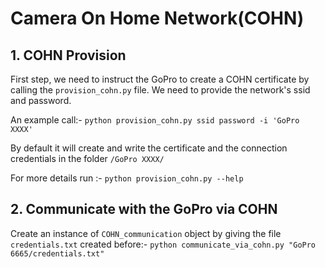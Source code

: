 # Camera On Home Network(COHN)

## 1. COHN Provision
First step, we need to instruct the GoPro to create a COHN certificate by calling the `provision_cohn.py` file. 
We need to provide the network's ssid and password. 

An example call:-
`python provision_cohn.py ssid password -i 'GoPro XXXX'`

By default it will create and write the certificate and the connection credentials in the folder `/GoPro XXXX/`

For more details run :-
`python provision_cohn.py --help`

## 2. Communicate with the GoPro via COHN
Create an instance of `COHN_communication` object by giving the file `credentials.txt` created before:-
`python communicate_via_cohn.py "GoPro 6665/credentials.txt" `